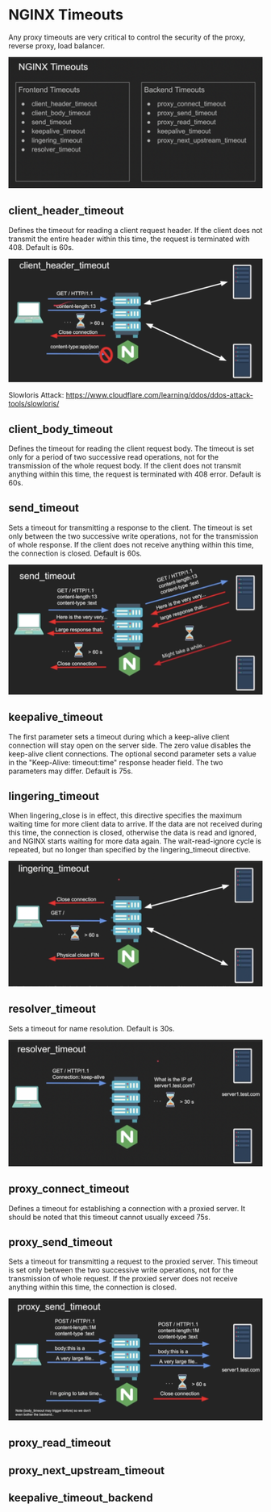 # NGINX Timeouts

Any proxy timeouts are very critical to control the security of the proxy, reverse proxy, load balancer.

 <img src="assets/timeouts.png">

## client_header_timeout

Defines the timeout for reading a client request header. If the client does not transmit the entire header within this time, the request is terminated with 408. Default is 60s.

<img src="assets/client-header-timeout.png">

Slowloris Attack: https://www.cloudflare.com/learning/ddos/ddos-attack-tools/slowloris/

## client_body_timeout

Defines the timeout for reading the client request body. The timeout is set only for a period of two successive read operations, not for the transmission of the whole request body. If the client does not transmit anything within this time, the request is terminated with 408 error. Default is 60s.

## send_timeout

Sets a timeout for transmitting a response to the client. The timeout is set only between the two successive write operations, not for the transmission of whole response. If the client does not receive anything within this time, the connection is closed. Default is 60s.

<img src="assets/send-timeout.png">

## keepalive_timeout

The first parameter sets a timeout during which a keep-alive client connection will stay open on the server side. The zero value disables the keep-alive client connections. The optional second parameter sets a value in the "Keep-Alive: timeout:time" response header field. The two parameters may differ. Default is 75s.

## lingering_timeout

When lingering_close is in effect, this directive specifies the maximum waiting time for more client data to arrive. If the data are not received during this time, the connection is closed, otherwise the data is read and ignored, and NGINX starts waiting for more data again. The wait-read-ignore cycle is repeated, but no longer than specified by the lingering_timeout directive.

<img src="assets/lingering-timeout.png">

## resolver_timeout

Sets a timeout for name resolution. Default is 30s.

<img src="assets/resolver-timeout.png">

## proxy_connect_timeout

Defines a timeout for establishing a connection with a proxied server. It should be noted that this timeout cannot usually exceed 75s.

## proxy_send_timeout

Sets a timeout for transmitting a request to the proxied server. This timeout is set only between the two successive write operations, not for the transmission of whole request. If the proxied server does not receive anything within this time, the connection is closed.

<img src="assets/proxy-send-timeout.png">

## proxy_read_timeout

## proxy_next_upstream_timeout

## keepalive_timeout_backend
